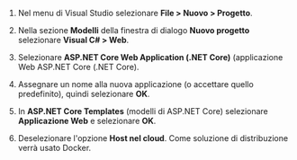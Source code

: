 1. Nel menu di Visual Studio selezionare **File > Nuovo > Progetto**.

1. Nella sezione **Modelli** della finestra di dialogo **Nuovo progetto** selezionare **Visual C# > Web**.

1. Selezionare **ASP.NET Core Web Application (.NET Core)** (applicazione Web ASP.NET Core (.NET Core).

1. Assegnare un nome alla nuova applicazione (o accettare quello predefinito), quindi selezionare **OK**.

1. In **ASP.NET Core Templates** (modelli di ASP.NET Core) selezionare **Applicazione Web** e selezionare **OK**.

1. Deselezionare l'opzione **Host nel cloud**. Come soluzione di distribuzione verrà usato Docker.

<!---HONumber=AcomDC_0622_2016-->